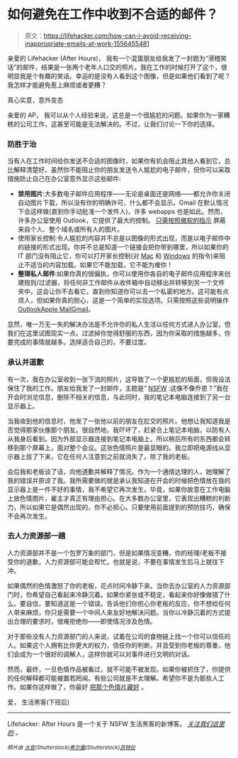 # 如何避免在工作中收到不合适的邮件？

> 原文：<https://lifehacker.com/how-can-i-avoid-receiving-inappropriate-emails-at-work-1556455481>

亲爱的 Lifehacker (After Hours)，
我有一个混蛋朋友给我发了一封题为“滑稽笑话”的邮件，结果是一张两个老年人口交的照片。我在工作的时候打开了这个，很明显我是个有趣的笑话。幸运的是没有人看到这个图像，但是如果他们看到了呢？我怎样才能避免惹上麻烦或者更糟？



真心实意，意外变态

亲爱的 AP，
我可以从个人经验来说，这总是一个很尴尬的问题。如果你为一家糟糕的公司工作，这甚至可能是无法解决的。不过，让我们讨论一下你的选择。

### 防胜于治

当有人在工作时间给你发送不合适的图像时，如果你有机会阻止其他人看到它，总比解释清楚好。虽然你不能阻止你的朋友发送令人尴尬的电子邮件，但你可以采取措施防止自己在办公室意外显示这些邮件:

*   **禁用图片**:大多数电子邮件应用程序——无论是桌面还是网络——都允许你关闭自动图片下载，所以没有你的明确许可，什么都不会显示。Gmail 在默认情况下会这样做(直到你手动批准一个发件人)，许多 webapps 也是如此。然而，许多办公室使用 Outlook，它提供了最大的控制。 [只需按照微软的指示](http://office.microsoft.com/en-us/outlook-help/block-or-unblock-automatic-picture-downloads-in-e-mail-messages-HP001230040.aspx) 屏蔽来自个人、整个域名或所有人的图片。
*   使用家长控制:令人尴尬的内容并不总是以图像的形式出现，而是以电子邮件中的链接的形式出现。你并不总是知道一个链接会把你带到哪里，所以如果你的 IT 部门没有阻止它，你可以打开家长控制(对 [Mac](http://support.apple.com/kb/VI28) 和 [Windows](http://windows.microsoft.com/en-us/windows/set-parental-controls#1TC=windows-7) 的指令)来阻止不适当的内容加载。如果它不能加载，它不能为难你！
*   **整理私人邮件**:如果你真的很偏执，你可以使用你各自的电子邮件应用程序来创建规则/过滤器，将任何非工作邮件从收件箱中自动移出并转移到另一个文件夹中。这会让你不去看它，直到你知道你可以去一个私密的地方。这可能有点烦人，但如果你真的担心，这是一个简单的实现选项。只需按照这些说明操作[Outlook](http://office.microsoft.com/en-us/outlook-help/create-a-rule-HP005242897.aspx)[Apple Mail](http://9to5mac.com/2014/01/11/how-to-use-apple-mail-rules-to-automatically-filter-out-unwanted-messages/)[Gmail](https://support.google.com/mail/answer/6579?hl=en)。

显然，唯一万无一失的解决办法是不允许你的私人生活以任何方式进入办公室，但我们在这里试图现实一点。过滤掉你觉得舒服的东西，因为你采取的措施越多，你要完成的事情就越多。选择适合自己的，不要过度。

### 承认并道歉

有一次，我在办公室收到一张下流的照片，这导致了一个更尴尬的局面，但我设法保住了我的工作。朋友给我发了一封邮件，主题是“ [NSFW](http://en.wikipedia.org/wiki/Not_safe_for_work) :这像不像乔恩？”我在开会时浏览信息，删除不相关的信息，与此同时，我的笔记本电脑连接到了另一台显示器上。

当我收到他的信息时，他发了一张他以前的朋友在肛交的照片。他想让我知道我是否觉得那家伙像那个朋友。很自然地，我吓坏了，赶紧合上笔记本电脑，以防有人从我身后看到。因为外部显示器连接到笔记本电脑上，所以稍后所有的东西都会转移到那个屏幕上，面对整个会议。这张色情照片是最显眼的。我立即把电源线从显示器上拔了下来，它在任何人注意到之前就消失了。除了我的老板。

会后我和老板谈了话，向他道歉并解释了情况。作为一个通情达理的人，她理解了我的错误并原谅了我。我所需要做的就是承认我知道在开会的时候把色情放在我的显示器上是一件不好的事情，我不希望它再次发生。毕竟，如果你故意在工作电脑上放色情图片，雇主才真正有理由担心。在大多数办公室里，它表现出糟糕的判断力，所以如果它是偶然出现的，你不必担心。只要使用前面提到的预防技巧，确保不会再次发生。

### 去人力资源部一趟

人力资源部并不是一个包罗万象的部门，但是如果情况变糟，你的经理/老板不接受你的道歉，人力资源部可能会帮忙。也就是说，不要在事情发生后马上就往下冲。

如果偶然的色情激怒了你的老板，花点时间冷静下来。当你去办公室的人力资源部门时，你希望自己看起来冷静沉着。如果你紧张或不稳定，看起来你好像做错了什么。要自信，要知道这是一个错误。告诉他们你担心你老板的反应，你不想给任何人带来麻烦，你只是需要一个中间人来友好地解决问题。当你以冷静沉着的方式提出合理的要求时，很难拒绝你——即使情况涉及色情。

对于那些没有人力资源部门的人来说，试着在公司的食物链上找一个你可以信任的人。如果这个人拥有比你更大的权力，信任你的判断，并且受到你老板的尊重，他们会成为一个很好的调解人，这样你就可以对事件进行文明的对话。

然而，最终，一旦色情作品被看过，就不可能不被发现。如果你被抓住了，你提供的任何解释都可能被置若罔闻。有些公司就是不太理解。希望你不是为那些人工作。如果你这样做了，你最好 [把那个色情片藏好](https://lifehacker.com/how-to-hide-your-porn-1525454917) 。

爱，
生活黑客(下班后)

* * *

Lifehacker: After Hours 是一个关于 NSFW 生活黑客的新博客。 [*关注我们这里的*](https://twitter.com/LHAfterHours) *。*

*<small>照片由</small>* [*<small>大官</small>*](http://www.shutterstock.com/pic.mhtml?id=123792565)*<small>(Shutterstock)</small>*[*<small>希尔曼</small>*](http://www.shutterstock.com/pic.mhtml?id=148389674)*<small>(Shutterstock)</small>*[*<small>苏特拉</small>*](http://www.shutterstock.com/pic.mhtml?id=73463218)